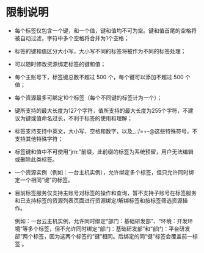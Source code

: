 # 限制说明

 - 每个标签仅包含一个键，和一个值，键和值均不可为空。键和值首尾的空格将被自动过滤，字符中多个空格将合并为1个空格；

 - 标签的键和值区分大小写，大小写不同的标签将被作为不同的标签处理；

 - 可以随时修改资源绑定标签的键和值；

 - 每个主账号下，标签键总数不超过 500 个，每个键可以添加不超过 500 个值；

 - 每个资源最多可绑定10个标签（每个不同键的标签计为一个）；

 - 键所支持的最大长度为127个字符，值所支持的最大长度为255个字符，不建议为键或值命名过长，不利于标签的使用和理解；

 - 标签支持支持中英文，大小写、空格和数字，以及_.:/=+-@这些特殊符号，不支持其他特殊字符；

 - 标签键和值中不可使用“jrn:”前缀，此前缀的标签为系统预留，用户无法编辑或删除此类标签。

 - 一个资源实例（例如：一台主机实例），允许绑定多个标签，但只允许同时绑定一个相同“键”的标签。
 
 - 目前标签服务仅支持主账号对标签的操作和查询，暂不支持子账号在标签服务和已支持标签的资源列表页面进行资源绑定/解绑标签和按标签筛选资源操作。

   例如：一台云主机实例，允许同时绑定“部门：基础研发部”、“环境：开发环境”等多个标签，但不允许同时绑定“部门：基础研发部”和“部门：平台研发部”两个标签，因为这两个标签的“键”相同。后绑定的同“键”标签会覆盖前一标签 。
